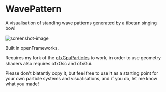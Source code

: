 # WavePattern
A visualisation of standing wave patterns generated by a tibetan singing bowl

![screenshot-image](http://i.imgur.com/m52X8U0.png)

Built in openFrameworks.

Requires my fork of the [ofxGpuParticles](https://github.com/radiodario/ofxGpuParticles) to work, in order to use geometry shaders
also requires ofxOsc and ofxGui.

Please don't blatantly copy it, but feel free to use it as a starting point for your own particle systems and visualisations, and if you do, let me know what you made!
